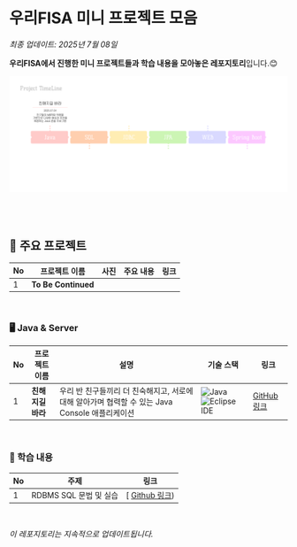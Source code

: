 # 우리FISA 미니 프로젝트 모음
*최종 업데이트: 2025년 7월 08일*  

**우리FISA에서 진행한 미니 프로젝트들과 학습 내용을 모아놓은 레포지토리**입니다.😊

![프로젝트 타임라인](https://github.com/imewuzin/FISA_mini_projects/blob/master/FISA%20%ED%94%84%EB%A1%9C%EC%A0%9D%ED%8A%B8%20%ED%83%80%EC%9E%84%EB%9D%BC%EC%9D%B8.png)

<br>


<br>

## 🌟 주요 프로젝트

| No | 프로젝트 이름                  | 사진                             | 주요 내용                                        | 링크                                                                       |
|----|-----------------------------|--------------------------------|-------------------------------------------------|----------------------------------------------------------------------------|
| 1  | **To Be Continued** | | | |


<br>

### 🖥️ Java & Server

| No | 프로젝트 이름                   | 설명                                         | 기술 스택                          | 링크                                      |
|----|------------------------------|--------------------------------------------|------------------------------------|-------------------------------------------|
| 1  | **친해지길 바라**          | 우리 반 친구들끼리 더 친숙해지고, 서로에 대해 알아가며 협력할 수 있는 Java Console 애플리케이션  | ![Java](https://img.shields.io/badge/Java-007396?style=square&logo=java&logoColor=white) ![Eclipse IDE](https://img.shields.io/badge/Eclipse-2C2255?style=square&logo=eclipse&logoColor=white) | [GitHub 링크](https://github.com/LeeJoEun-01/FISA_1st_mini_Project)             |


<br>

### 📒 학습 내용
| No | 주제 | 링크|
|---|---|---|
|1|RDBMS SQL 문법 및 실습 |[ [Github 링크](https://github.com/imewuzin/FISA_mini_projects/blob/master/RDBMS%20SQL/README.md))
<br>

*이 레포지토리는 지속적으로 업데이트됩니다.*
